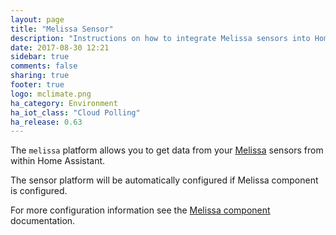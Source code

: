 ```yaml
---
layout: page
title: "Melissa Sensor"
description: "Instructions on how to integrate Melissa sensors into Home Assistant."
date: 2017-08-30 12:21
sidebar: true
comments: false
sharing: true
footer: true
logo: mclimate.png
ha_category: Environment
ha_iot_class: "Cloud Polling"
ha_release: 0.63
---
```


The `melissa` platform allows you to get data from your [Melissa](http://seemelissa.com/) sensors from within Home Assistant.
  
The sensor platform will be automatically configured if Melissa component is configured.

For more configuration information see the [Melissa component](/components/melissa/) documentation.
